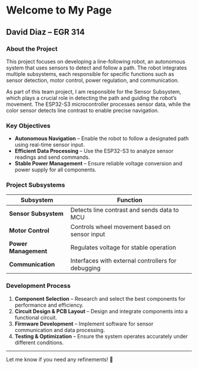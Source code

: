 
# Welcome to My Page  

## David Diaz – EGR 314  

### About the Project  
This project focuses on developing a line-following robot, an autonomous system that uses sensors to detect and follow a path. The robot integrates multiple subsystems, each responsible for specific functions such as sensor detection, motor control, power regulation, and communication.  

As part of this team project, I am responsible for the Sensor Subsystem, which plays a crucial role in detecting the path and guiding the robot’s movement. The ESP32-S3 microcontroller processes sensor data, while the color sensor detects line contrast to enable precise navigation.  

### Key Objectives  
- **Autonomous Navigation** – Enable the robot to follow a designated path using real-time sensor input.  
- **Efficient Data Processing** – Use the ESP32-S3 to analyze sensor readings and send commands.  
- **Stable Power Management** – Ensure reliable voltage conversion and power supply for all components.  

### Project Subsystems  
| Subsystem         | Function  |  
|------------------|--------------------------------------|  
| **Sensor Subsystem**  | Detects line contrast and sends data to MCU |  
| **Motor Control** | Controls wheel movement based on sensor input |  
| **Power Management** | Regulates voltage for stable operation |  
| **Communication** | Interfaces with external controllers for debugging |  

### Development Process  
1. **Component Selection** – Research and select the best components for performance and efficiency.  
2. **Circuit Design & PCB Layout** – Design and integrate components into a functional circuit.  
3. **Firmware Development** – Implement software for sensor communication and data processing.  
4. **Testing & Optimization** – Ensure the system operates accurately under different conditions.  

---

Let me know if you need any refinements! 🚀

